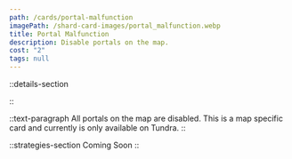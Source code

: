 ```yaml
---
path: /cards/portal-malfunction
imagePath: /shard-card-images/portal_malfunction.webp
title: Portal Malfunction
description: Disable portals on the map.
cost: "2"
tags: null
---
```


::details-section

::

::text-paragraph
All portals on the map are disabled. This is a map specific card and currently is only available on Tundra.
::

::strategies-section
Coming Soon
::

